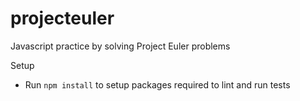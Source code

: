 # projecteuler
Javascript practice by solving Project Euler problems

Setup
* Run ```npm install``` to setup packages required to lint and run tests
